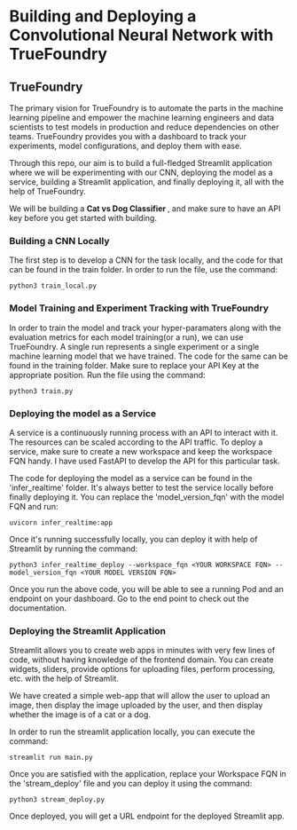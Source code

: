 # Building and Deploying a Convolutional Neural Network with TrueFoundry

## TrueFoundry

The primary vision for TrueFoundry is to automate the parts in the machine learning pipeline and empower the machine learning engineers and data scientists to test models in production and reduce dependencies on other teams. TrueFoundry provides you with a dashboard to track your experiments, model configurations, and deploy them with ease.

Through this repo, our aim is to build a full-fledged Streamlit application where we will be experimenting with our CNN, deploying the model as a service, building a Streamlit application, and finally deploying it, all with the help of TrueFoundry.

We will be building a <b> Cat vs Dog Classifier </b>, and make sure to have an API key before you get started with building.

### Building a CNN Locally

The first step is to develop a CNN for the task locally, and the code for that can be found in the train folder. In order to run the file, use the command:
```
python3 train_local.py
```

### Model Training and Experiment Tracking with TrueFoundry

In order to train the model and track your hyper-paramaters along with the evaluation metrics for each model training(or a run), we can use TrueFoundry. A single run represents a single experiment or a single machine learning model that we have trained. The code for the same can be found in the training folder. Make sure to replace your API Key at the appropriate position. Run the file using the command:
```
python3 train.py
```

### Deploying the model as a Service

A service is a continuously running process with an API to interact with it. The resources can be scaled according to the API traffic. To deploy a service, make sure to create a new workspace and keep the workspace FQN handy. I have used FastAPI to develop the API for this particular task.

The code for deploying the model as a service can be found in the 'infer_realtime' folder. It's always better to test the service locally before finally deploying it. You can replace the 'model_version_fqn' with the model FQN and run:
```
uvicorn infer_realtime:app
```

Once it's running successfully locally, you can deploy it with help of Streamlit by running the command:
```
python3 infer_realtime_deploy --workspace_fqn <YOUR WORKSPACE FQN> --model_version_fqn <YOUR MODEL VERSION FQN>
```

Once you run the above code, you will be able to see a running Pod and an endpoint on your dashboard. Go to the end point to check out the documentation.

### Deploying the Streamlit Application

Streamlit allows you to create web apps in minutes with very few lines of code, without having knowledge of the frontend domain. You can create widgets, sliders, provide options for uploading files, perform processing, etc. with the help of Streamlit.

We have created a simple web-app that will allow the user to upload an image, then display the image uploaded by the user, and then display whether the image is of a cat or a dog.

In order to run the streamlit application locally, you can execute the command:
```
streamlit run main.py
```

Once you are satisfied with the application, replace your Workspace FQN in the 'stream_deploy' file and you can deploy it using the command:
```
python3 stream_deploy.py
```

Once deployed, you will get a URL endpoint for the deployed Streamlit app. 



